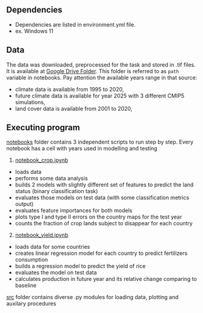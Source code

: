 ## Dependencies

* Dependencies are listed in environment.yml file.
* ex. Windows 11

## Data

The data was downloaded, preprocessed for the task and stored in .tif files. 
It is available at [Google Drive Folder](https://drive.google.com/drive/folders/1reYmmjR6ckznwakdeLyAC6DVKp3Adp2y?usp=sharing). This folder is referred to as `path` variable in notebooks.
Pay attention the available years range in that source:
* climate data is available from 1995 to 2020,
* future climate data is available for year 2025 with 3 different CMIP5 simulations,
* land cover data is available from 2001 to 2020,

## Executing program

[notebooks](https://github.com/DariTan/ArableLand/blob/master/notebooks) folder contains 3 independent scripts to run step by step.
Every notebook has a cell with years used in modelling and testing
1. [notebook_crop.ipynb](https://github.com/DariaTan/ArableLand/blob/master/notebooks/notebook_crop.ipynb)
* loads data
* performs some data analysis
* builds 2 models with slightly different set of features to predict the land status (binary classification task)
* evaluates those models on test data (with some classification metrics output)
* evaluates feature importances for both models
* plots type I and type II errors on the country maps for the test year
* counts the fraction of crop lands subject to disappear for each country
2. [notebook_yield.ipynb](https://github.com/DariTan/ArableLand/blob/master/notebooks/notebook_yield.ipynb) 
* loads data for some countries
* creates linear regression model for each country to predict fertilizers consumption
* builds a regression model to predict the yield of rice
* evaluates the model on test data
* calculates production in future year and its relative change comparing to baseline


[src](https://github.com/DariTan/ArableLand/blob/master/src) folder contains diverse .py modules for loading data, plotting and auxilary procedures
